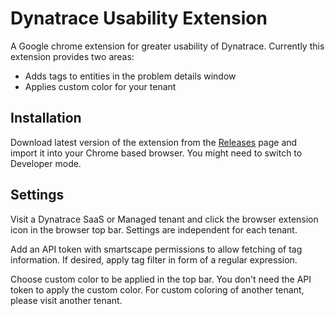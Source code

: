 # Dynatrace Usability Extension

A Google chrome extension for greater usability of Dynatrace. Currently this extension provides two areas:

- Adds tags to entities in the problem details window
- Applies custom color for your tenant

## Installation

Download latest version of the extension from the [Releases](/releases) page and import it into your Chrome based browser. You might need to switch to Developer mode.

## Settings

Visit a Dynatrace SaaS or Managed tenant and click the browser extension icon in the browser top bar. Settings are independent for each tenant.

Add an API token with smartscape permissions to allow fetching of tag information. If desired, apply tag filter in form of a regular expression.

Choose custom color to be applied in the top bar. You don't need the API token to apply the custom color. For custom coloring of another tenant, please visit another tenant.

